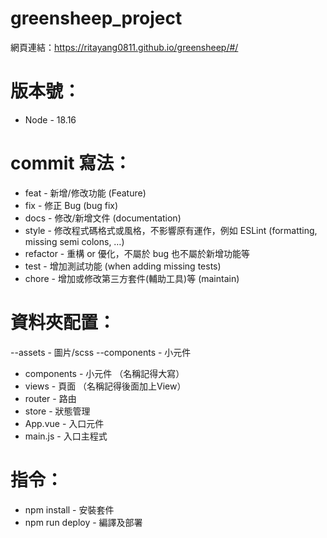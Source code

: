 # greensheep_project

網頁連結：https://ritayang0811.github.io/greensheep/#/

# 版本號：

- Node - 18.16

# commit 寫法：

- feat - 新增/修改功能 (Feature)
- fix - 修正 Bug (bug fix)
- docs - 修改/新增文件 (documentation)
- style - 修改程式碼格式或風格，不影響原有運作，例如 ESLint (formatting, missing semi colons, …)
- refactor - 重構 or 優化，不屬於 bug 也不屬於新增功能等
- test - 增加測試功能 (when adding missing tests)
- chore - 增加或修改第三方套件(輔助工具)等 (maintain)

# 資料夾配置：

--assets - 圖片/scss
--components - 小元件

- components - 小元件 （名稱記得大寫）
- views - 頁面 （名稱記得後面加上View）
- router - 路由
- store - 狀態管理
- App.vue - 入口元件
- main.js - 入口主程式

# 指令：

- npm install - 安裝套件
- npm run deploy - 編譯及部署
